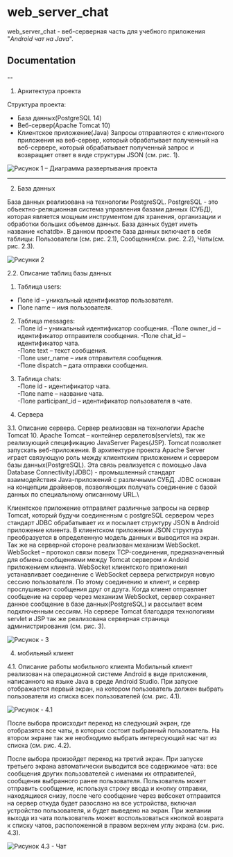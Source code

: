 # web_server_chat
  web_server_chat - веб-серверная часть для учебного приложения "_Android чат на Java_".

## Documentation
--
  1. Архитектура проекта

Структура проекта:
- База данных(PostgreSQL 14)
- Веб-сервер(Apache Tomcat 10)
- Клиентское приложение(Java)
Запросы отправляются с клиентского приложения на веб-сервер, который обрабатывает полученный на веб-сервере, который обрабатывает полученный запрос и возвращает ответ в виде структуры JSON (см. рис. 1).

![Рисунок 1 – Диаграмма развертывания проекта](https://imgur.com/a/I6JtsWq)

---
2. База данных

База данных реализована на технологии PostgreSQL. PostgreSQL - это объектно-реляционная система управления базами данных (СУБД), которая является мощным инструментом для хранения, организации и обработки больших объемов данных. База данных будет иметь название «chatdb».
 В данном проекте база данных включает в себя таблицы: Пользователи (см. рис. 2.1), Сообщения(см. рис. 2.2), Чаты(см. рис. 2.3).

![Рисунки 2](https://imgur.com/t94yFlr)

2.2. Описание таблиц базы данных
1. Таблица users:
- Поле id  – уникальный идентификатор пользователя.
- Поле name – имя пользователя.
2. Таблица messages:\
-Поле id – уникальный идентификатор сообщения.
-Поле owner_id – идентификатор отправителя сообщения.
-Поле chat_id – идентификатор чата.\
-Поле text – текст сообщения.\
-Поле user_name – имя отправителя сообщения.\
-Поле dispatch – дата отправки сообщения.
3. Таблица chats:\
-Поле id - идентификатор чата.\
-Поле name – название чата.\
-Поле participant_id – идентификатор пользователя в чате.


3. Сервера

3.1. Описание сервера.
Сервер реализован на технологии Apache Tomcat 10. Apache Tomcat – контейнер сервлетов(servlets), так же реализующий спецификацию JavaServer Pages(JSP). Tomcat позволяет запускать веб-приложения. В архитектуре проекта Apache Server играет связующую роль между клиентским приложением и сервером базы данных(PostgreSQL). Эта связь реализуется с помощью Java Database Connectivity(JDBC) - промышленный стандарт взаимодействия Java-приложений с различными СУБД. JDBC основан на концепции драйверов, позволяющих получать соединение с базой данных по специальному описанному URL.\

Клиентское приложение отправляет различные запросы на сервер Tomcat, который будучи соединенным с postgreSQL сервером через стандарт JDBC обрабатывает их и посылает структуру JSON в Android приложение клиента. В клиентском приложении JSON структура преобразуется в определенную модель данных и выводится на экран. Так же на серверной стороне реализован механизм WebSocket. WebSocket – протокол связи поверх TCP-соединения, предназначенный для обмена сообщениями между Tomcat сервером и Andoid приложением клиента. WebSocket клиентского приложения устанавливает соединение с WebSocket сервера регистрируя новую сессию пользователя. По этому соединению и клиент, и сервер прослушивают сообщения друг от друга. Когда клиент отправляет сообщение на сервер через механизм WebSocket, сервер сохраняет данное сообщение в базе данных(PostgreSQL) и рассылает всем подключенным сессиям.
На сервере Tomcat благодаря технологиям servlet и JSP так же реализована  серверная страница администрирования (см. рис. 3).

![Рисунок - 3](https://imgur.com/3EX1hlE)

4. мобильный клиент

4.1. Описание работы мобильного клиента
Мобильный клиент реализован на операционной системе Android в виде приложения, написанного на языке Java в среде Android Studio. 
При запуске отображается первый экран, на котором пользователь должен выбрать пользователя из списка всех пользователей (см. рис. 4.1). 

![Рисунок - 4.1](https://imgur.com/PX2fP9b)

После выбора происходит переход на следующий экран, где отобразятся все чаты, в которых состоит выбранный пользователь. На втором экране так же необходимо выбрать интересующий нас чат из списка (см. рис. 4.2).

После выбора произойдет переход на третий экран. При запуске третьего экрана автоматически выводится все содержимое чата: все сообщения других пользователей с именами их отправителей, сообщения выбранного ранее пользователя. Пользователь может отправить сообщение, используя строку ввода и кнопку отправки, находящиеся снизу, после чего сообщение через вебсокет отправится на сервер откуда будет разослано на все устройства, включая устройство пользователя, и будет выведено на экран. При желании выхода из чата пользователь может воспользоваться кнопкой возврата к списку чатов, расположенной в правом верхнем углу экрана (см. рис. 4.3).

![Рисунок 4.3 - Чат](https://imgur.com/L6nGtRP)

